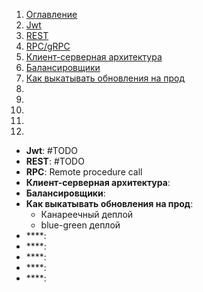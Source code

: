 1. [Оглавление](README.md)
1. [Jwt](#1)
1. [REST](#2)
1. [RPC/gRPC](#3)
1. [Клиент-серверная архитектура](#4)
1. [Балансировщики](#5)
1. [Как выкатывать обновления на прод](#6)
1. [](#7)
1. [](#8)
1. [](#9)
1. [](#10)
1. [](#11)

* **Jwt**: <a name="1"></a> #TODO
* **REST**: <a name="2"></a> #TODO
* **RPC**: <a name="3"></a> Remote procedure call
* **Клиент-серверная архитектура**: <a name="4"></a>
* **Балансировщики**: <a name="5"></a>
* **Как выкатывать обновления на прод**: <a name="6"></a>
    * Канареечный деплой
    * blue-green деплой
* ****: <a name="7"></a>
* ****: <a name="8"></a>
* ****: <a name="9"></a>
* ****: <a name="10"></a>
* ****: <a name="11"></a>
